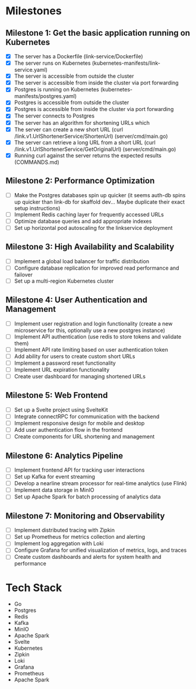 # Milestones

## Milestone 1: Get the basic application running on Kubernetes
- [x] The server has a Dockerfile (link-service/Dockerfile)
- [x] The server runs on Kubernetes (kubernetes-manifests/link-service.yaml)
- [x] The server is accessible from outside the cluster
- [x] The server is accessible from inside the cluster via port forwarding
- [x] Postgres is running on Kubernetes (kubernetes-manifests/postgres.yaml)
- [x] Postgres is accessible from outside the cluster
- [x] Postgres is accessible from inside the cluster via port forwarding
- [x] The server connects to Postgres
- [x] The server has an algorithm for shortening URLs which
- [x] The server can create a new short URL (curl /link.v1.UrlShortenerService/ShortenUrl) (server/cmd/main.go)
- [x] The server can retrieve a long URL from a short URL (curl /link.v1.UrlShortenerService/GetOriginalUrl) (server/cmd/main.go)
- [x] Running curl against the server returns the expected results (COMMANDS.md)

## Milestone 2: Performance Optimization
- [ ] Make the Postgres databases spin up quicker (it seems auth-db spins up quicker than link-db for skaffold dev... Maybe duplicate their exact setup instructions)
- [ ] Implement Redis caching layer for frequently accessed URLs
- [ ] Optimize database queries and add appropriate indexes
- [ ] Set up horizontal pod autoscaling for the linkservice deployment

## Milestone 3: High Availability and Scalability
- [ ] Implement a global load balancer for traffic distribution
- [ ] Configure database replication for improved read performance and failover
- [ ] Set up a multi-region Kubernetes cluster

## Milestone 4: User Authentication and Management
- [ ] Implement user registration and login functionality (create a new microservice for this, optionally use a new postgres instance)
- [ ] Implement API authentication (use redis to store tokens and validate them)
- [ ] Implement API rate limiting based on user authentication token 
- [ ] Add ability for users to create custom short URLs
- [ ] Implement a password reset functionality
- [ ] Implement URL expiration functionality
- [ ] Create user dashboard for managing shortened URLs

## Milestone 5: Web Frontend
- [ ] Set up a Svelte project using SvelteKit
- [ ] Integrate connectRPC for communication with the backend
- [ ] Implement responsive design for mobile and desktop
- [ ] Add user authentication flow in the frontend
- [ ] Create components for URL shortening and management

## Milestone 6: Analytics Pipeline
- [ ] Implement frontend API for tracking user interactions
- [ ] Set up Kafka for event streaming
- [ ] Develop a nearline stream processor for real-time analytics (use Flink)
- [ ] Implement data storage in MinIO
- [ ] Set up Apache Spark for batch processing of analytics data

## Milestone 7: Monitoring and Observability
- [ ] Implement distributed tracing with Zipkin
- [ ] Set up Prometheus for metrics collection and alerting
- [ ] Implement log aggregation with Loki
- [ ] Configure Grafana for unified visualization of metrics, logs, and traces
- [ ] Create custom dashboards and alerts for system health and performance

# Tech Stack

- Go
- Postgres
- Redis
- Kafka
- MinIO
- Apache Spark
- Svelte
- Kubernetes
- Zipkin
- Loki
- Grafana
- Prometheus
- Apache Spark